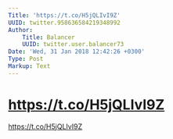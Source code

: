 ```yaml
---
Title: 'https://t.co/H5jQLIvI9Z'
UUID: twitter.958636584219348992
Author:
    Title: Balancer
    UUID: twitter.user.balancer73
Date: 'Wed, 31 Jan 2018 12:42:26 +0300'
Type: Post
Markup: Text
---
```


# https://t.co/H5jQLIvI9Z

https://t.co/H5jQLIvI9Z
